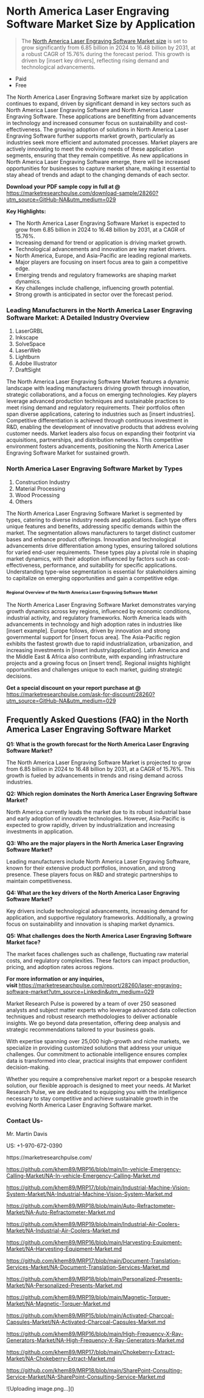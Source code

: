 <h1>North America Laser Engraving Software Market&nbsp;Size by Application</h1><blockquote><p>The <a href="https://marketresearchpulse.com/download-sample/28260?utm_source=GitHub-NA&amp;utm_medium=029">North America Laser Engraving Software Market size</a> is set to grow significantly from 6.85 billion in 2024 to 16.48 billion by 2031, at a robust CAGR of 15.76% during the forecast period. This growth is driven by [insert key drivers], reflecting rising demand and technological advancements.</p></blockquote><ul><li>Paid<li> Free</li></ul><p>The North America Laser Engraving Software market size by application continues to expand, driven by significant demand in key sectors such as North America Laser Engraving Software and North America Laser Engraving Software. These applications are benefitting from advancements in technology and increased consumer focus on sustainability and cost-effectiveness. The growing adoption of solutions in North America Laser Engraving Software further supports market growth, particularly as industries seek more efficient and automated processes. Market players are actively innovating to meet the evolving needs of these application segments, ensuring that they remain competitive. As new applications in North America Laser Engraving Software emerge, there will be increased opportunities for businesses to capture market share, making it essential to stay ahead of trends and adapt to the changing demands of each sector.</p><p><strong>Download your PDF sample copy in full at @ </strong><a href="https://marketresearchpulse.com/download-sample/28260?utm_source=GitHub-NA&amp;utm_medium=029">https://marketresearchpulse.com/download-sample/28260?utm_source=GitHub-NA&amp;utm_medium=029</a></p><p><strong>Key Highlights: </strong></p><ul><li>The North America Laser Engraving Software Market is expected to grow from 6.85 billion in 2024 to 16.48 billion by 2031, at a CAGR of 15.76%.</li><li>Increasing demand for trend or application is driving market growth.</li><li>Technological advancements and innovation are key market drivers.</li><li>North America, Europe, and Asia-Pacific are leading regional markets.</li><li>Major players are focusing on insert focus area to gain a competitive edge.</li><li>Emerging trends and regulatory frameworks are shaping market dynamics.</li><li>Key challenges include challenge, influencing growth potential.</li><li>Strong growth is anticipated in sector over the forecast period.</li></ul><h3>Leading Manufacturers in the North America Laser Engraving Software Market: A Detailed Industry Overview</h3><ol><li>LaserGRBL</li><li>Inkscape</li><li>SolveSpace</li><li>LaserWeb</li><li>Lightburn</li><li>Adobe Illustrator</li><li>DraftSight</li></ol><div class="flex max-w-full flex-col flex-grow"><div class="min-h-8 text-message flex w-full flex-col items-end gap-2 whitespace-normal break-words [.text-message+&amp;]:mt-5" dir="auto" data-message-author-role="assistant" data-message-id="fd8432e4-4910-450d-b182-61b7bfb0a01f" data-message-model-slug="gpt-4o"><div class="flex w-full flex-col gap-1 empty:hidden first:pt-[3px]"><div class="markdown prose w-full break-words dark:prose-invert light"><p>The North America Laser Engraving Software Market features a dynamic landscape with leading manufacturers driving growth through innovation, strategic collaborations, and a focus on emerging technologies. Key players leverage advanced production techniques and sustainable practices to meet rising demand and regulatory requirements. Their portfolios often span diverse applications, catering to industries such as [insert industries]. Competitive differentiation is achieved through continuous investment in R&amp;D, enabling the development of innovative products that address evolving customer needs. Market leaders also focus on expanding their footprint via acquisitions, partnerships, and distribution networks. This competitive environment fosters advancements, positioning the North America Laser Engraving Software Market for sustained growth.</p></div></div></div></div><h3>North America Laser Engraving Software Market by Types</h3><ol><li>Construction Industry<li> Material Processing<li> Wood Processing<li> Others</li></ol><div class="flex max-w-full flex-col flex-grow"><div class="min-h-8 text-message flex w-full flex-col items-end gap-2 whitespace-normal break-words [.text-message+&amp;]:mt-5" dir="auto" data-message-author-role="assistant" data-message-id="084470be-0bb7-4664-bddf-5156b4f41249" data-message-model-slug="gpt-4o-mini"><div class="flex w-full flex-col gap-1 empty:hidden first:pt-[3px]"><div class="markdown prose w-full break-words dark:prose-invert light"><p>The North America Laser Engraving Software Market is segmented by types, catering to diverse industry needs and applications. Each type offers unique features and benefits, addressing specific demands within the market. The segmentation allows manufacturers to target distinct customer bases and enhance product offerings. Innovation and technological advancements drive differentiation among types, ensuring tailored solutions for varied end-user requirements. These types play a pivotal role in shaping market dynamics, with their adoption influenced by factors such as cost-effectiveness, performance, and suitability for specific applications. Understanding type-wise segmentation is essential for stakeholders aiming to capitalize on emerging opportunities and gain a competitive edge.</p></div></div></div></div><h3><span style="font-size: 11px;">Regional Overview of the North America Laser Engraving Software Market</span></h3><div class="flex max-w-full flex-col flex-grow"><div class="min-h-8 text-message flex w-full flex-col items-end gap-2 whitespace-normal break-words [.text-message+&amp;]:mt-5" dir="auto" data-message-author-role="assistant" data-message-id="e9038762-ce64-4e30-91c9-9bd413514231" data-message-model-slug="gpt-4o-mini"><div class="flex w-full flex-col gap-1 empty:hidden first:pt-[3px]"><div class="markdown prose w-full break-words dark:prose-invert light"><p>The North America Laser Engraving Software Market demonstrates varying growth dynamics across key regions, influenced by economic conditions, industrial activity, and regulatory frameworks. North America leads with advancements in technology and high adoption rates in industries like [insert example]. Europe follows, driven by innovation and strong governmental support for [insert focus area]. The Asia-Pacific region exhibits the fastest growth due to rapid industrialization, urbanization, and increasing investments in [insert industry/application]. Latin America and the Middle East &amp; Africa also contribute, with expanding infrastructure projects and a growing focus on [insert trend]. Regional insights highlight opportunities and challenges unique to each market, guiding strategic decisions.</p></div></div></div></div><p><strong>Get a special discount on your report purchase at @ </strong><a href="https://marketresearchpulse.com/ask-for-discount/28260?utm_source=GitHub-NA&amp;utm_medium=029">https://marketresearchpulse.com/ask-for-discount/28260?utm_source=GitHub-NA&amp;utm_medium=029</a></p><h2>Frequently Asked Questions (FAQ) in the North America Laser Engraving Software Market</h2><p><strong>Q1: What is the growth forecast for the North America Laser Engraving Software Market?</strong></p><p>The North America Laser Engraving Software Market is projected to grow from 6.85 billion in 2024 to 16.48 billion by 2031, at a CAGR of 15.76%. This growth is fueled by advancements in trends and rising demand across industries.</p><p><strong>Q2: Which region dominates the North America Laser Engraving Software Market?</strong></p><p>North America currently leads the market due to its robust industrial base and early adoption of innovative technologies. However, Asia-Pacific is expected to grow rapidly, driven by industrialization and increasing investments in application.</p><p><strong>Q3: Who are the major players in the North America Laser Engraving Software Market?</strong></p><p>Leading manufacturers include North America Laser Engraving Software, known for their extensive product portfolios, innovation, and strong presence. These players focus on R&amp;D and strategic partnerships to maintain competitiveness.</p><p><strong>Q4: What are the key drivers of the North America Laser Engraving Software Market?</strong></p><p>Key drivers include technological advancements, increasing demand for application, and supportive regulatory frameworks. Additionally, a growing focus on sustainability and innovation is shaping market dynamics.</p><p><strong>Q5: What challenges does the North America Laser Engraving Software Market face?</strong></p><p>The market faces challenges such as challenge, fluctuating raw material costs, and regulatory complexities. These factors can impact production, pricing, and adoption rates across regions.</p><p><strong>For more information or any inquiries, visit&nbsp;</strong><a href="https://marketresearchpulse.com/report/28260/laser-engraving-software-market?utm_source=Linkedin&utm_medium=029">https://marketresearchpulse.com/report/28260/laser-engraving-software-market?utm_source=Linkedin&utm_medium=029</a></p><p>Market Research Pulse is powered by a team of over 250 seasoned analysts and subject matter experts who leverage advanced data collection techniques and robust research methodologies to deliver actionable insights. We go beyond data presentation, offering deep analysis and strategic recommendations tailored to your business goals.</p><p>With expertise spanning over 25,000 high-growth and niche markets, we specialize in providing customized solutions that address your unique challenges. Our commitment to actionable intelligence ensures complex data is transformed into clear, practical insights that empower confident decision-making.</p><p>Whether you require a comprehensive market report or a bespoke research solution, our flexible approach is designed to meet your needs. At Market Research Pulse, we are dedicated to equipping you with the intelligence necessary to stay competitive and achieve sustainable growth in the evolving North America Laser Engraving Software market.</p><h3><strong>Contact Us-</strong></h3><p>Mr. Martin Davis</p><p>US: +1-970-672-0390</p><p>https://marketresearchpulse.com/</p><p><a href="https://github.com/khem89/MRP16/blob/main/In-vehicle-Emergency-Calling-Market/NA-In-vehicle-Emergency-Calling-Market.md">https://github.com/khem89/MRP16/blob/main/In-vehicle-Emergency-Calling-Market/NA-In-vehicle-Emergency-Calling-Market.md</a></p><p><a href="https://github.com/khem89/MRP17/blob/main/Industrial-Machine-Vision-System-Market/NA-Industrial-Machine-Vision-System-Market.md">https://github.com/khem89/MRP17/blob/main/Industrial-Machine-Vision-System-Market/NA-Industrial-Machine-Vision-System-Market.md</a></p><p><a href="https://github.com/khem89/MRP18/blob/main/Auto-Refractometer-Market/NA-Auto-Refractometer-Market.md">https://github.com/khem89/MRP18/blob/main/Auto-Refractometer-Market/NA-Auto-Refractometer-Market.md</a></p><p><a href="https://github.com/khem89/MRP19/blob/main/Industrial-Air-Coolers-Market/NA-Industrial-Air-Coolers-Market.md">https://github.com/khem89/MRP19/blob/main/Industrial-Air-Coolers-Market/NA-Industrial-Air-Coolers-Market.md</a></p><p><a href="https://github.com/khem89/MRP16/blob/main/Harvesting-Equipment-Market/NA-Harvesting-Equipment-Market.md">https://github.com/khem89/MRP16/blob/main/Harvesting-Equipment-Market/NA-Harvesting-Equipment-Market.md</a></p><p><a href="https://github.com/khem89/MRP17/blob/main/Document-Translation-Services-Market/NA-Document-Translation-Services-Market.md">https://github.com/khem89/MRP17/blob/main/Document-Translation-Services-Market/NA-Document-Translation-Services-Market.md</a></p><p><a href="https://github.com/khem89/MRP18/blob/main/Personalized-Presents-Market/NA-Personalized-Presents-Market.md">https://github.com/khem89/MRP18/blob/main/Personalized-Presents-Market/NA-Personalized-Presents-Market.md</a></p><p><a href="https://github.com/khem89/MRP19/blob/main/Magnetic-Torquer-Market/NA-Magnetic-Torquer-Market.md">https://github.com/khem89/MRP19/blob/main/Magnetic-Torquer-Market/NA-Magnetic-Torquer-Market.md</a></p><p><a href="https://github.com/khem89/MRP15/blob/main/Activated-Charcoal-Capsules-Market/NA-Activated-Charcoal-Capsules-Market.md">https://github.com/khem89/MRP15/blob/main/Activated-Charcoal-Capsules-Market/NA-Activated-Charcoal-Capsules-Market.md</a></p><p><a href="https://github.com/khem89/MRP16/blob/main/High-Frequency-X-Ray-Generators-Market/NA-High-Frequency-X-Ray-Generators-Market.md">https://github.com/khem89/MRP16/blob/main/High-Frequency-X-Ray-Generators-Market/NA-High-Frequency-X-Ray-Generators-Market.md</a></p><p><a href="https://github.com/khem89/MRP17/blob/main/Chokeberry-Extract-Market/NA-Chokeberry-Extract-Market.md">https://github.com/khem89/MRP17/blob/main/Chokeberry-Extract-Market/NA-Chokeberry-Extract-Market.md</a></p><p><a href="https://github.com/khem89/MRP18/blob/main/SharePoint-Consulting-Service-Market/NA-SharePoint-Consulting-Service-Market.md">https://github.com/khem89/MRP18/blob/main/SharePoint-Consulting-Service-Market/NA-SharePoint-Consulting-Service-Market.md</a></p>
![Uploading image.png…]()

